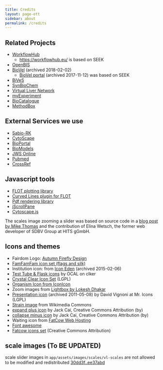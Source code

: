 ```yaml
---
title: Credits
layout: page-ett
sidebar: about
permalink: /credits
---
```


<i class="fa-solid fa-trophy fa-5x"></i>


## Related Projects

* [WorkflowHub](https://about.workflowhub.eu/)
  - <https://workflowhub.eu/> is based on SEEK
* [OpenBIS](https://openbis.ch/)
* [BioVel](https://web.archive.org/web/20180202071633/http://www.biovel.eu/) (archived 2018-02-02)
  - [BioVel portal](https://web.archive.org/web/20171112080623/https://portal.biovel.eu/) (archived 2017-11-12) was based on SEEK
* [BiVeS](https://sems.uni-rostock.de/projects/bives/)
* [SynBioChem](https://synbiochem.co.uk/)
* [Virtual Liver Network](http://www.virtual-liver.de/)
* [myExperiment](https://www.myexperiment.org/)
* [BioCatalogue](https://esciencelab.org.uk/products/biocatalogue/)
* [MethodBox](http://www.esciencelab.org.uk/products/methodbox/)

## External Services we use

* [Sabio-RK](http://sabio.h-its.org/)
* [CytoScape](https://github.com/cytoscape/cytoscapeweb)
* [BioPortal](https://bioportal.bioontology.org)
* [BioModels](https://www.ebi.ac.uk/biomodels/)
* [JWS Online](https://jjj.biochem.sun.ac.za/)
* [Pubmed](https://pubmed.ncbi.nlm.nih.gov/)
* [CrossRef](https://www.crossref.org/)

## Javascript tools

* [FLOT plotting library](https://code.google.com/p/flot/)
* [Curved Lines plugin for FLOT](https://github.com/MichaelZinsmaier/CurvedLines)
* [Pdf rendering library](https://github.com/mozilla/pdf.js)
* [jScrollPane](http://jscrollpane.kelvinluck.com/)
* [Cytoscape.js](http://cytoscape.github.io/cytoscape.js/)

The scales image zooming a slider was based on source code in a 
[blog post by Mike
Thomas](http://atomicrobotdesign.com/blog/web-development/controlling-html-using-the-jquery-ui-slider-and-links/)
and the contribution of Elina Wetsch, the former web developer of SDBV Group at
HITS gGmbH.

## Icons and themes

* Fairdom Logo: [Autumn Firefly Design](http://autumn-firefly.co.uk/)
* [FamFamFam icon set (flags and silk)](https://github.com/legacy-icons/famfamfam-silk)
* Institution icon: from [Icon Eden](https://web.archive.org/web/20150206235106/http://www.iconeden.com/) (archived 2015-02-06)
* [Test Tube & Flask icons](https://www.clker.com/clipart-test-tube-icon.html) by OCAL on clker
* [Crystal Clear Icon Set](https://www.iconarchive.com/show/crystal-clear-icons-by-everaldo.html) (LGPL)
* [Organism Icon from IconIcon](https://iconicon.net/?page_id=79)
* Zoom images from [Lightbox by Lokesh Dhakar](https://www.lokeshdhakar.com/projects/lightbox2/)
* [Presentation icon](https://web.archive.org/web/20110508124549/http://www.mricons.com/icon/785/128/presentation-slides-icon) (archived 2011-05-08) by David Vignoni at Mr. Icons (LGPL)
* [Strain image](https://en.wikipedia.org/wiki/File:Enterococcus_faecalis20023-300.jpg#file) from Wikimedia Commons
* [expand plus icon](https://findicons.com/icon/439241/toggle_expand?id=439541) by Jack Cai, Creative Commons Attribution (by) 
* [collapse minus icon](https://findicons.com/icon/439180/toggle_collapse?id=439440) by Jack Cai, Creative Commons Attribution (by)
* Waiting icon from [FatCow Web Hosting](http://www.fatcow.com/)
* [Font awesome](https://github.com/FortAwesome/Font-Awesome)
* [Fatcow icons set](http://www.fatcow.com/free-icons) (Creative Commons Attribution)

## scale images (To BE UPDATED)

scale slider images in `app/assets/images/scales/vl-scales` are not allowed to be modified and
redistributed [30dd3f..ee37abd](https://github.com/seek4science/seek/commits/30dd3f9a7c142bd5e6dace8ccef17205e9f4b5d4/public/images/slider)


